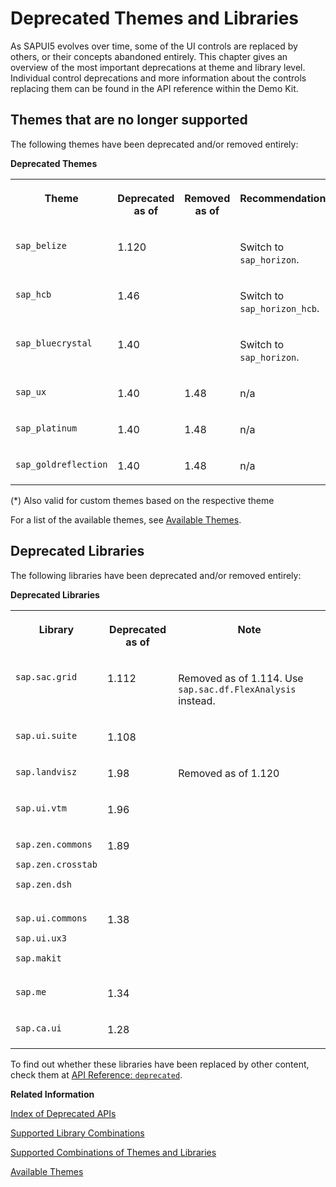 <!-- loioa87ca843bcee469f82a9072927a7dcdb -->

# Deprecated Themes and Libraries

As SAPUI5 evolves over time, some of the UI controls are replaced by others, or their concepts abandoned entirely. This chapter gives an overview of the most important deprecations at theme and library level. Individual control deprecations and more information about the controls replacing them can be found in the API reference within the Demo Kit.



## Themes that are no longer supported

The following themes have been deprecated and/or removed entirely:

**Deprecated Themes**


<table>
<tr>
<th valign="top">

Theme

</th>
<th valign="top">

Deprecated as of

</th>
<th valign="top">

Removed as of

</th>
<th valign="top">

Recommendation\(\*\)

</th>
</tr>
<tr>
<td valign="top">

`sap_belize` 

</td>
<td valign="top">

1.120

</td>
<td valign="top">

 

</td>
<td valign="top">

Switch to `sap_horizon`.

</td>
</tr>
<tr>
<td valign="top">

`sap_hcb` 

</td>
<td valign="top">

1.46

</td>
<td valign="top">

 

</td>
<td valign="top">

Switch to `sap_horizon_hcb`.

</td>
</tr>
<tr>
<td valign="top">

`sap_bluecrystal` 

</td>
<td valign="top">

1.40

</td>
<td valign="top">

 

</td>
<td valign="top">

Switch to `sap_horizon`.

</td>
</tr>
<tr>
<td valign="top">

`sap_ux` 

</td>
<td valign="top">

1.40

</td>
<td valign="top">

1.48

</td>
<td valign="top">

n/a

</td>
</tr>
<tr>
<td valign="top">

`sap_platinum` 

</td>
<td valign="top">

1.40

</td>
<td valign="top">

1.48

</td>
<td valign="top">

n/a

</td>
</tr>
<tr>
<td valign="top">

`sap_goldreflection` 

</td>
<td valign="top">

1.40

</td>
<td valign="top">

1.48

</td>
<td valign="top">

n/a

</td>
</tr>
</table>

\(\*\) Also valid for custom themes based on the respective theme

For a list of the available themes, see [Available Themes](../04_Essentials/available-themes-da0d2e7.md).



## Deprecated Libraries

The following libraries have been deprecated and/or removed entirely:

**Deprecated Libraries**


<table>
<tr>
<th valign="top">

Library

</th>
<th valign="top">

Deprecated as of

</th>
<th valign="top">

Note

</th>
</tr>
<tr>
<td valign="top">

`sap.sac.grid`

</td>
<td valign="top">

1.112

</td>
<td valign="top">

Removed as of 1.114. Use `sap.sac.df.FlexAnalysis` instead.

</td>
</tr>
<tr>
<td valign="top">

`sap.ui.suite`

</td>
<td valign="top">

1.108

</td>
<td valign="top">

 

</td>
</tr>
<tr>
<td valign="top">

`sap.landvisz`

</td>
<td valign="top">

1.98

</td>
<td valign="top">

Removed as of 1.120

</td>
</tr>
<tr>
<td valign="top">

`sap.ui.vtm`

</td>
<td valign="top">

1.96

</td>
<td valign="top">

 

</td>
</tr>
<tr>
<td valign="top">

`sap.zen.commons`

`sap.zen.crosstab`

`sap.zen.dsh`

</td>
<td valign="top">

1.89

</td>
<td valign="top">

 

</td>
</tr>
<tr>
<td valign="top">

`sap.ui.commons`

`sap.ui.ux3`

`sap.makit`

</td>
<td valign="top">

1.38

</td>
<td valign="top">

 

</td>
</tr>
<tr>
<td valign="top">

`sap.me`

</td>
<td valign="top">

1.34

</td>
<td valign="top">

 

</td>
</tr>
<tr>
<td valign="top">

`sap.ca.ui`

</td>
<td valign="top">

1.28

</td>
<td valign="top">

 

</td>
</tr>
</table>

To find out whether these libraries have been replaced by other content, check them at [API Reference: `deprecated`](https://ui5.sap.com/#/api/deprecated).

**Related Information**  


[Index of Deprecated APIs](https://ui5.sap.com/#/api/deprecated)

[Supported Library Combinations](supported-library-combinations-363cd16.md "SAPUI5 provides a set of JavaScript and CSS libraries, which can be combined in an application using the combinations that are supported.")

[Supported Combinations of Themes and Libraries](supported-combinations-of-themes-and-libraries-38ff8c2.md "This chapter gives an overview of the possible combinations of themes and libraries for the SAPUI5 versions that are still in maintenance.")

[Available Themes](../04_Essentials/available-themes-da0d2e7.md "Provides a list of themes and their names.")

